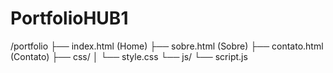 # PortfolioHUB1
/portfolio
  ├── index.html (Home)
  ├── sobre.html (Sobre)
  ├── contato.html (Contato)
  ├── css/
  │     └── style.css
  └── js/
        └── script.js
